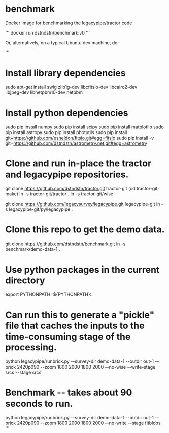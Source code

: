 # benchmark
Docker image for benchmarking the legacypipe/tractor code

'''
docker run dstndstn/benchmark:v0
'''


Or, alternatively, on a typical Ubuntu dev machine, do:

'''
# Install library dependencies
sudo apt-get install swig zlib1g-dev libcfitsio-dev libcairo2-dev \
     libjpeg-dev libnetpbm10-dev netpbm

# Install python dependencies
sudo pip install numpy
sudo pip install scipy
sudo pip install matplotlib
sudo pip install astropy
sudo pip install photutils
sudo pip install git+https://github.com/esheldon/fitsio.git#egg=fitsio
sudo pip install -v git+https://github.com/dstndstn/astrometry.net.git#egg=astrometry

# Clone and run in-place the tractor and legacypipe repositories.
git clone https://github.com/dstndstn/tractor.git tractor-git
(cd tractor-git; make)
ln -s tractor-git/tractor .
ln -s tractor-git/wise .

git clone https://github.com/legacysurvey/legacypipe.git legacypipe-git
ln -s legacypipe-git/py/legacypipe .

# Clone this repo to get the demo data.
git clone https://github.com/dstndstn/benchmark.git
ln -s benchmark/demo-data-1 .

# Use python packages in the current directory
export PYTHONPATH=${PYTHONPATH}:.

# Can run this to generate a "pickle" file that caches the inputs to the time-consuming stage of the processing.
python legacypipe/runbrick.py --survey-dir demo-data-1 --outdir out-1 --brick 2420p090 --zoom 1800 2000 1800 2000 --no-wise --write-stage srcs --stage srcs

# Benchmark -- takes about 90 seconds to run.
python legacypipe/runbrick.py --survey-dir demo-data-1 --outdir out-1 --brick 2420p090 --zoom 1800 2000 1800 2000 --no-write --stage fitblobs
'''

